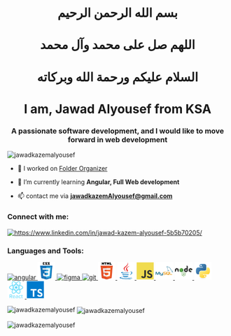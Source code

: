 <h1 align="center">بسم الله الرحمن الرحيم</h1>
<h1 align="center">اللهم صل على محمد وآل محمد</h1>
<h1 align="center">السلام عليكم ورحمة الله وبركاته</h1>
<h1 align=center> I am, Jawad Alyousef from KSA</h1>
<h3 align="center">A passionate software development, and I would like to move forward in web development</h3>

<p align="left"> <img src="https://komarev.com/ghpvc/?username=jawadkazemalyousef&label=Profile%20views&color=0e75b6&style=flat" alt="jawadkazemalyousef" /> </p>

- 🔭 I worked on [Folder Organizer](https://github.com/JawadKazemAlyousef/OrganizeFolder)

- 🌱 I’m currently learning **Angular, Full Web development**

- 📫 contact me via **jawadkazemAlyousef@gmail.com**

<h3 align="left">Connect with me:</h3>
<p align="left">
<a href="https://linkedin.com/in/https://www.linkedin.com/in/jawad-kazem-alyousef-5b5b70205/" target="blank"><img align="center" src="https://raw.githubusercontent.com/rahuldkjain/github-profile-readme-generator/master/src/images/icons/Social/linked-in-alt.svg" alt="https://www.linkedin.com/in/jawad-kazem-alyousef-5b5b70205/" height="30" width="40" /></a>
</p>

<h3 align="left">Languages and Tools:</h3>
<p align="left"> <a href="https://angular.io" target="_blank" rel="noreferrer"> <img src="https://angular.io/assets/images/logos/angular/angular.svg" alt="angular" width="40" height="40"/> </a> <a href="https://www.w3schools.com/css/" target="_blank" rel="noreferrer"> <img src="https://raw.githubusercontent.com/devicons/devicon/master/icons/css3/css3-original-wordmark.svg" alt="css3" width="40" height="40"/> </a> <a href="https://www.figma.com/" target="_blank" rel="noreferrer"> <img src="https://www.vectorlogo.zone/logos/figma/figma-icon.svg" alt="figma" width="40" height="40"/> </a> <a href="https://git-scm.com/" target="_blank" rel="noreferrer"> <img src="https://www.vectorlogo.zone/logos/git-scm/git-scm-icon.svg" alt="git" width="40" height="40"/> </a> <a href="https://www.w3.org/html/" target="_blank" rel="noreferrer"> <img src="https://raw.githubusercontent.com/devicons/devicon/master/icons/html5/html5-original-wordmark.svg" alt="html5" width="40" height="40"/> </a> <a href="https://www.java.com" target="_blank" rel="noreferrer"> <img src="https://raw.githubusercontent.com/devicons/devicon/master/icons/java/java-original.svg" alt="java" width="40" height="40"/> </a> <a href="https://developer.mozilla.org/en-US/docs/Web/JavaScript" target="_blank" rel="noreferrer"> <img src="https://raw.githubusercontent.com/devicons/devicon/master/icons/javascript/javascript-original.svg" alt="javascript" width="40" height="40"/> </a> <a href="https://www.mysql.com/" target="_blank" rel="noreferrer"> <img src="https://raw.githubusercontent.com/devicons/devicon/master/icons/mysql/mysql-original-wordmark.svg" alt="mysql" width="40" height="40"/> </a> <a href="https://nodejs.org" target="_blank" rel="noreferrer"> <img src="https://raw.githubusercontent.com/devicons/devicon/master/icons/nodejs/nodejs-original-wordmark.svg" alt="nodejs" width="40" height="40"/> </a> <a href="https://www.python.org" target="_blank" rel="noreferrer"> <img src="https://raw.githubusercontent.com/devicons/devicon/master/icons/python/python-original.svg" alt="python" width="40" height="40"/> </a> <a href="https://reactjs.org/" target="_blank" rel="noreferrer"> <img src="https://raw.githubusercontent.com/devicons/devicon/master/icons/react/react-original-wordmark.svg" alt="react" width="40" height="40"/> </a> <a href="https://www.typescriptlang.org/" target="_blank" rel="noreferrer"> <img src="https://raw.githubusercontent.com/devicons/devicon/master/icons/typescript/typescript-original.svg" alt="typescript" width="40" height="40"/> </a> </p>

<p><img align="left" src="https://github-readme-stats.vercel.app/api/top-langs?username=jawadkazemalyousef&show_icons=true&locale=en&layout=compact" alt="jawadkazemalyousef" /></p>

<p>&nbsp;<img align="center" src="https://github-readme-stats.vercel.app/api?username=jawadkazemalyousef&show_icons=true&locale=en" alt="jawadkazemalyousef" /></p>

<p><img align="center" src="https://github-readme-streak-stats.herokuapp.com/?user=jawadkazemalyousef&" alt="jawadkazemalyousef" /></p>
